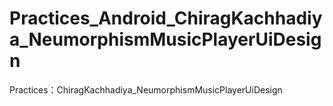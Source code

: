 # Practices_Android_ChiragKachhadiya_NeumorphismMusicPlayerUiDesign
Practices：ChiragKachhadiya_NeumorphismMusicPlayerUiDesign
